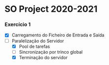 # SO Project 2020-2021

### Exercício 1
- [x] Carregamento do Ficheiro de Entrada e Saída
- [ ] Paralelização do Servidor
  - [x] Pool de tarefas
  - [ ] Sincronização por trinco global
  - [x] Terminação do servidor
